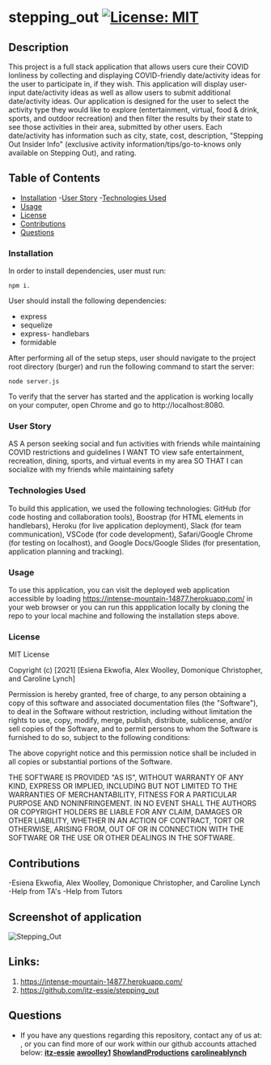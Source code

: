 # stepping_out [![License: MIT](https://img.shields.io/badge/License-MIT-yellow.svg)](https://opensource.org/licenses/MIT)

## Description

This project is a full stack application that allows users cure their COVID lonliness by collecting and displaying COVID-friendly date/activity ideas for the user to participate in, if they wish. This application will display user-input date/activity ideas as well as allow users to submit additional date/activity ideas. Our application is designed for the user to select the activity type they would like to explore (entertainment, virtual, food & drink, sports, and outdoor recreation) and then filter the results by their state to see those activities in their area, submitted by other users. Each date/activity has information such as city, state, cost, description, "Stepping Out Insider Info" (exclusive activity information/tips/go-to-knows only available on Stepping Out), and rating. 

## Table of Contents

- [Installation](#installation)
-[User Story](#user-story)
-[Technologies Used](#technologies-used)
- [Usage](#usage)
- [License](#license)
- [Contributions](#contributions)
- [Questions](#questions)

### Installation

In order to install dependencies, user must run: 

```
npm i. 
```
User should install the following dependencies:

- express
- sequelize
- express- handlebars
- formidable

After performing all of the setup steps, user should navigate to the project root directory (burger) and run the following command to start the server:
```
node server.js
```
To verify that the server has started and the application is working locally on your computer, open Chrome and go to http://localhost:8080.

### User Story

AS A person seeking social and fun activities with friends while maintaining COVID restrictions and guidelines
I WANT TO view safe entertainment, recreation, dining, sports, and virtual events in my area 
SO THAT I can socialize with my friends while maintaining safety 

### Technologies Used

To build this application, we used the following technologies: GitHub (for code hosting and collaboration tools), Boostrap (for HTML elements in handlebars), Heroku (for live application deployment), Slack (for team communication), VSCode (for code development), Safari/Google Chrome (for testing on localhost), and Google Docs/Google Slides (for presentation, application planning and tracking). 

### Usage 

To use this application, you can visit the deployed web application accessible by loading https://intense-mountain-14877.herokuapp.com/ in your web browser or you can run this appplication locally by cloning the repo to your local machine and following the installation steps above. 

### License

MIT License

Copyright (c) [2021] [Esiena Ekwofia, Alex Woolley, Domonique Christopher, and Caroline Lynch]

Permission is hereby granted, free of charge, to any person obtaining a copy
of this software and associated documentation files (the "Software"), to deal
in the Software without restriction, including without limitation the rights
to use, copy, modify, merge, publish, distribute, sublicense, and/or sell
copies of the Software, and to permit persons to whom the Software is
furnished to do so, subject to the following conditions:

The above copyright notice and this permission notice shall be included in all
copies or substantial portions of the Software.

THE SOFTWARE IS PROVIDED "AS IS", WITHOUT WARRANTY OF ANY KIND, EXPRESS OR
IMPLIED, INCLUDING BUT NOT LIMITED TO THE WARRANTIES OF MERCHANTABILITY,
FITNESS FOR A PARTICULAR PURPOSE AND NONINFRINGEMENT. IN NO EVENT SHALL THE
AUTHORS OR COPYRIGHT HOLDERS BE LIABLE FOR ANY CLAIM, DAMAGES OR OTHER
LIABILITY, WHETHER IN AN ACTION OF CONTRACT, TORT OR OTHERWISE, ARISING FROM,
OUT OF OR IN CONNECTION WITH THE SOFTWARE OR THE USE OR OTHER DEALINGS IN THE
SOFTWARE.

## Contributions

-Esiena Ekwofia, Alex Woolley, Domonique Christopher, and Caroline Lynch 
-Help from TA's 
-Help from Tutors 

## Screenshot of application
![Stepping_Out]()


## Links:

1. https://intense-mountain-14877.herokuapp.com/
2. https://github.com/itz-essie/stepping_out


## Questions

- If you have any questions regarding this repository, contact any of us at: , or you can find more of our work within our github accounts attached below: 
**[itz-essie](https://github.com/itz-essie)**
**[awoolley1](https://github.com/awoolley1)**
**[ShowlandProductions](https://github.com/ShowlandProductions)**
**[carolineablynch](https://github.com/carolineablynch)**
